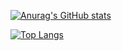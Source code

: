 [![Anurag's GitHub stats](https://github-readme-stats.vercel.app/api?username=hooninfinity&thema=dark)](https://github.com/anuraghazra/github-readme-stats)

[![Top Langs](https://github-readme-stats.vercel.app/api/top-langs/?username=hooninfinity&theme=dark)](https://github.com/anuraghazra/github-readme-stats)
